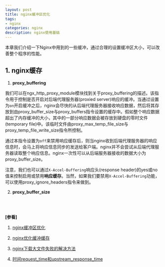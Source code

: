 ```yaml
---
layout: post
title: nginx缓冲区优化
tags:
- nginx
categories: nginx
description: nginx使用基础
---
```



本章我们介绍一下Nginx中用到的一些缓冲，通过合理的设置缓冲区大小，可以改善整个程序的性能。

<!-- more -->


## 1. nginx缓存

1) **proxy_buffering**

我们可以在ngx_http_proxy_module模块找到关于proxy_buffering的描述。该指令用于控制是否开启对后端代理服务器(proxied server)响应的缓冲。当通过设置为```on```开启缓冲之后，nginx会尽快的从后端代理服务器接收响应数据，然后将其存放到由proxy_buffer_size与proxy_buffers指令设置的缓存中。假如整个响应数据超出了内存缓冲的大小，其中的一部分响应数据会被存放到硬盘的零时文件(temporary file)中。该临时文件由proxy_max_temp_file_size与proxy_temp_file_write_size指令所控制。

通过本指令设置为```off```来禁用响应缓存后，则当nginx收到后端代理服务器的响应信息时，会马上将响应信息同步的发送给客户端。nginx并不会尝试从后端代理服务器读取整个响应信息。nginx一次性可以从后端服务器接收的数据大小为proxy_buffer_size。

注意，我们也可以通过```X-Accel-Buffering```响应头(response header)的yes或no值来控制启用或禁用**响应缓存**。当然，如果我们要禁用```X-Accel-Buffering```功能，可以使用proxy_ignore_headers指令来做到。

2) **proxy_buffer_size**



<br />
<br />

**[参看]**

1. [nginx缓冲区优化](https://www.cnblogs.com/me115/p/5698787.html)

2. [nginx优化缓冲缓存](https://www.cnblogs.com/bethal/p/5606062.html)

3. [nginx下载大文件失败的解决方法](https://blog.51cto.com/zhukeqiang/2286462)

4. [时间request_time和upstream_response_time](https://happyqing.iteye.com/blog/2384266)

<br />
<br />
<br />

